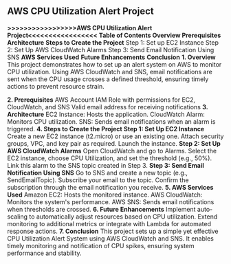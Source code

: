 ## AWS CPU Utilization Alert Project ##
**>>>>>>>>>>>>>>>>>AWS CPU Utilization Alert Project<<<<<<<<<<<<<<<<<**
**Table of Contents
Overview
Prerequisites
Architecture**
**Steps to Create the Project**
Step 1: Set up EC2 Instance
Step 2: Set Up AWS CloudWatch Alarms
Step 3: Send Email Notification Using SNS
**AWS Services Used**
**Future Enhancements**
**Conclusion**
**1. Overview**
This project demonstrates how to set up an alert system on AWS to monitor CPU utilization. 
Using AWS CloudWatch and SNS, email notifications are sent when the CPU usage crosses a defined threshold, 
ensuring timely actions to prevent resource strain.

**2. Prerequisites**
AWS Account
IAM Role with permissions for EC2, CloudWatch, and SNS
Valid email address for receiving notifications
**3. Architecture**
EC2 Instance: Hosts the application.
CloudWatch Alarm: Monitors CPU utilization.
SNS: Sends email notifications when an alarm is triggered.
**4. Steps to Create the Project**
****Step 1: Set Up EC2 Instance****
Create a new EC2 instance (t2.micro) or use an existing one.
Attach security groups, VPC, and key pair as required.
Launch the instance.
****Step 2: Set Up AWS CloudWatch Alarms****
Open CloudWatch and go to Alarms.
Select the EC2 instance, choose CPU Utilization, and set the threshold (e.g., 50%).
Link this alarm to the SNS topic created in Step 3.
****Step 3: Send Email Notification Using SNS****
Go to SNS and create a new topic (e.g., SendEmailTopic).
Subscribe your email to the topic.
Confirm the subscription through the email notification you receive.
**5. AWS Services Used**
Amazon EC2: Hosts the monitored instance.
AWS CloudWatch: Monitors the system's performance.
AWS SNS: Sends email notifications when thresholds are crossed.
**6. Future Enhancements**
Implement auto-scaling to automatically adjust resources based on CPU utilization.
Extend monitoring to additional metrics or integrate with Lambda for automated response actions.
**7. Conclusion**
This project sets up a simple yet effective CPU Utilization Alert System using AWS CloudWatch and SNS. It enables timely monitoring and notification of CPU spikes, ensuring system performance and stability.

